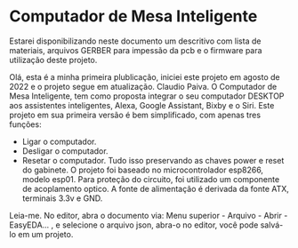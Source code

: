 #  Computador de Mesa Inteligente

Estarei disponibilizando neste documento um descritivo com lista de materiais, arquivos GERBER para impessão da pcb e o firmware para utilização deste projeto.

Olá, esta é a minha primeira plublicação, iniciei este projeto em agosto de 2022 e o projeto segue em atualização.
Claudio Paiva.
O Computador de Mesa Inteligente, tem como proposta integrar o seu computador DESKTOP aos assistentes inteligentes, Alexa, Google Assistant, Bixby e o Siri.
Este projeto em sua primeira versão é bem simplificado, com apenas tres funções:
- Ligar o computador.
- Desligar o computador.
- Resetar o computador.
Tudo isso preservando as chaves power e reset do gabinete.
O projeto foi baseado no microcontrolador esp8266, modelo esp01.
Para proteção do circuito, foi utilizado um componente de acoplamento optico.
A fonte de alimentação é derivada da fonte ATX, terminais 3.3v e GND.

Leia-me.
No editor, abra o documento via: Menu superior - Arquivo - Abrir - EasyEDA... , e selecione o arquivo json, abra-o no editor, você pode salvá-lo em um projeto.
